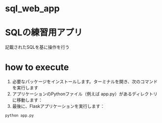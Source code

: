 # sql_web_app
# SQLの練習用アプリ
記載されたSQLを基に操作を行う


# how to execute
1. 必要なパッケージをインストールします。ターミナルを開き、次のコマンドを実行します
2. アプリケーションのPythonファイル（例えば app.py）があるディレクトリに移動します：
3. 最後に、Flaskアプリケーションを実行します：

```
python app.py
```




